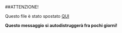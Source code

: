 ##ATTENZIONE!

Questo file è stato spostato [QUI](https://github.com/FattiDiCookies/italianPrivacyPolicy/blob/master/docs/privacy-policy/md/privacy-policy.md)

**Questo messaggio si autodistruggerà fra pochi giorni!**
